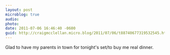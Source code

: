 ```yaml
---
layout: post
microblog: true
audio: 
photo: 
date: 2011-07-06 16:46:40 -0600
guid: http://craigmcclellan.micro.blog/2011/07/06/t88740677319532545.html
---
```

Glad to have my parents in town for tonight's set/to buy me real dinner.
